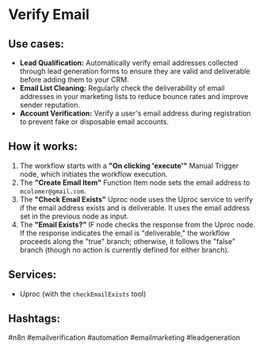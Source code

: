 # Verify Email

## Use cases:

*   **Lead Qualification:** Automatically verify email addresses collected through lead generation forms to ensure they are valid and deliverable before adding them to your CRM.
*   **Email List Cleaning:** Regularly check the deliverability of email addresses in your marketing lists to reduce bounce rates and improve sender reputation.
*   **Account Verification:** Verify a user's email address during registration to prevent fake or disposable email accounts.

## How it works:

1.  The workflow starts with a **"On clicking 'execute'"** Manual Trigger node, which initiates the workflow execution.
2.  The **"Create Email Item"** Function Item node sets the email address to `mcolomer@gmail.com`.
3.  The **"Check Email Exists"** Uproc node uses the Uproc service to verify if the email address exists and is deliverable. It uses the email address set in the previous node as input.
4.  The **"Email Exists?"** IF node checks the response from the Uproc node. If the response indicates the email is "deliverable," the workflow proceeds along the "true" branch; otherwise, it follows the "false" branch (though no action is currently defined for either branch).

## Services:

*   Uproc (with the `checkEmailExists` tool)

## Hashtags:

#n8n #emailverification #automation #emailmarketing #leadgeneration
